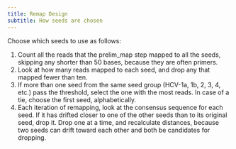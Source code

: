 ```yaml
---
title: Remap Design
subtitle: How seeds are chosen
---
```


Choose which seeds to use as follows:
1. Count all the reads that the prelim_map step mapped to all the seeds,
  skipping any shorter than 50 bases, because they are often primers.
2. Look at how many reads mapped to each seed, and drop any that mapped
  fewer than ten.
3. If more than one seed from the same seed group (HCV-1a, 1b, 2, 3, 4, etc.)
  pass the threshold, select the one with the most reads. In case of a tie,
  choose the first seed, alphabetically.
4. Each iteration of remapping, look at the consensus sequence for each seed.
  If it has drifted closer to one of the other seeds than to its original seed,
  drop it. Drop one at a time, and recalculate distances, because two seeds can
  drift toward each other and both be candidates for dropping.
